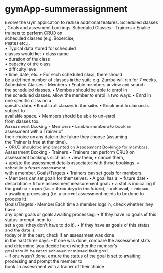 # gymApp-summerassignment
Evolve	the	Gym	application	to	realise	
additional	features.
Scheduled classes , Goals and assesment bookings.
Scheduled	Classes	- Trainers
• Enable	trainers	to	perform	CRUD	on	
scheduled	classes	(e.g.	Boxercise,	
Pilates	etc.).		
• Typical	data	stored	for	scheduled	
classes	would	be:
• class	name	
• duration	of	the	class	
• capacity	of	the	class	
• difficulty	level		
• time,	date,	etc.
• For	each	scheduled	class,	there	should	
be	a	defined	number	of	classes	in	the	
suite	e.g.	Zumba will run for 7 weeks.
Scheduled	Classes	- Members
• Enable	members	to	view	and	search	
the	scheduled	classes.
• Members	should	be	able	to	enrol	in	
the	scheduled	classes.	Allow	the	
member	to	enrol	in	two	ways:
• Enrol	in	one	specific	class	on	a	
specific	date.
• Enrol	in	all	classes	in	the	suite.
• Enrolment	in	classes	is	subject	to	
available	space.
• Members	should	be	able	to	un-enrol	
from	classes	too.	
Assessment	Booking	- Members
• Enable	members	to	book	an	
assessment	with	a	Trainer	of	
their	choice	on	any	date	in	the	
future	they	choose	(assuming	
the	Trainer	is	free	at	that	time).	
• CRUD	should	be	implemented	
on	Assessment	Bookings	for	
members.	
Assessment	Booking	- Trainers
• Trainers	can	perform	CRUD	on	
assessment	bookings	such	as:
• view	them,
• cancel	them,		
• update	the	assessment	details	
associated	with	these	bookings.
• schedule	a	future	assessment	
with	a	member.	
Goals/Targets
• Trainers	can	set	goals	for	members.		
• Members	can	set	goals	for	
themselves.	
• A	goal	has	a:
• future	date
• description
• future	assessment	measurement	goals
• a	status	indicating	if	the	goal	is:
• open	(i.e.	>	three	days	in	the	future),
• achieved,	
• missed,	
• awaiting	processing	(i.e.	a	current	
assessment	needs	to	be	done	to	process	it).	
Goals/Targets	- Member
Each	time	a	member	logs	in,	check	whether	they	have	
any	open goals	or	goals awaiting	processing:
• If	they	have	no	goals	of	this	status,	prompt	them	to	
set	a	goal	(they	don’t	have	to	do	it).
• If	they	have	an	goals	of	this	status	and	the	date	is	
today	or	in	the	past,	check	if	an	assessment	was	done	
in	the	past	three	days:
– If	one	was	done,	compare	the	assessment	stats	and	
determine	(you	decide	here)	whether	the	member’s	
goal	should	be	set	to		achieved or	missed their	goal.	
– If	one	wasn’t	done,	ensure	the	status	of	the	goal	is	set	
to	awaiting	processing	and	prompt	the	member	to	
book	an	assessment	with	a	trainer	of	their	choice.		
